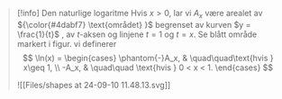 > [!info] Den naturlige logaritme
> Hvis $x>0$, lar vi $A_x$ være arealet av ${\color{#4dabf7} \text{området} }$ begrenset av kurven $y = \frac{1}{t}$ , av $t$-aksen og linjene $t=  1$ og $t = x$. Se blått område markert i figur. 
> vi definerer
> $$
> \ln(x) = \begin{cases}
> \phantom{-}A_x, & \quad\quad\text{hvis } x\geq 1, \\  -A_x, & \quad\quad \text{hvis } 0 < x < 1.
> \end{cases}
>  $$
>  
>![[Files/shapes at 24-09-10 11.48.13.svg]]


